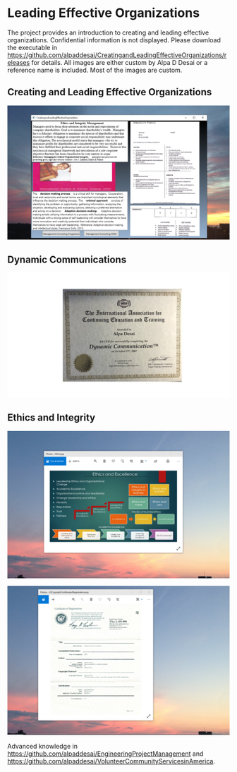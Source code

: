 #  Leading Effective Organizations

The project provides an introduction to creating and leading effective organizations. Confidential information is not displayed. Please download the executable in https://github.com/alpaddesai/CreatingandLeadingEffectiveOrganizations/releases for details. All images are either custom by Alpa D Desai or a reference name is included. Most of the images are custom. 

## Creating and Leading Effective Organizations
![image](Ethics.png)

## Dynamic Communications
![image](DynamicCommunicationsI.jpg)

## Ethics and Integrity
![image](EthicsandExcellence.png)

![image](USCopyrightCertificate.png)

Advanced knowledge in https://github.com/alpaddesai/EngineeringProjectManagement and https://github.com/alpaddesai/VolunteerCommunityServicesinAmerica.
